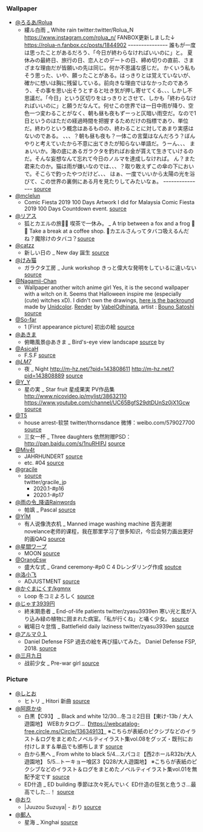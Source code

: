 ### Wallpaper
- [@ろるあ/Rolua](https://www.pixiv.net/en/users/4094653)
	- 縷ル白雨 _ White rain
	twitter:twitter/Rolua_N
	https://www.instagram.com/rolua_n/
	FANBOX更新しました↓
	https://rolua-n.fanbox.cc/posts/1844902
	ｰｰｰｰｰｰｰｰｰｰｰｰｰｰｰ
	誰もが一度は思ったことがあるだろう、「今日が終わらなければいいのに」と。
	夏休みの最終日、旅行の日、恋人とのデートの日、締め切りの直前、さまざまな理由だが皆願いの先は同じ。何か不思議な感じだ。
	かくいう私もそう思った、いや、願ったことがある。はっきりとは覚えていないが、確かに想いは胸に残留している。前向きな理由ではなかったのであろう、その事を思い出そうとすると吐き気が押し寄せてくる､､､
	しかし不思議だ。「今日」という区切りをはっきりとさせて、しかも「終わらなければいいのに」と願うだなんて。何せこの世界では一日中雨が降り、空色一つ変わることがなく、朝も昼も夜もずーっと仄暗い雨空だ。なので1日というのはただの経過時間を把握するためだけの指標であり、単位だ。終わりという概念はあるものの、終わることに対してあまり実感はないのである。
	、、、？朝も昼も夜も？一体この言葉はなんだろう？ぼんやりと考えていたから不意に出てきたが知らない単語だ。うーん、、、
	まぁいいか。海の底にあるガラクタを釣ればお金が貰えて生きていけるのだ。そんな妄想なんて忘れて今日のノルマを達成しなければ。
	ん？また君来たのか。猫は雨が嫌いなのでは、、、？取り敢えずこの傘の下においで。そこらで釣ったやつだけど、、、
	はぁ、一度でいいから太陽の光を浴びて、この世界の裏側にある月を見たりしてみたいなぁ。
	ｰｰｰｰｰｰｰｰｰｰｰｰｰｰｰ
	[source](https://www.pixiv.net/en/artworks/87326553)
- [@mclelun](https://www.pixiv.net/en/users/6675416)
    - Comic Fiesta 2019 100 Days 
    Artwork I did for Malaysia Comic Fiesta 2019 100 Days Countdown event. [source](https://www.pixiv.net/en/artworks/78289654)
- [@リアス](https://www.pixiv.net/en/users/3878149)
    - 狐とカエルの旅🦊🐸 喫茶で一休み。 _ A trip between a fox and a frog 🦊🐸 Take a break at a coffee shop.
	🦊カエルさんってタバコ吸えるんだね？魔除けのタバコ？[source](https://www.pixiv.net/en/artworks/78217353)
- [@catzz](https://www.pixiv.net/en/users/1056186)
    - 新しい日の _ New day
	誕生 [source](https://www.pixiv.net/en/artworks/72955418)
- [@けみ猫](https://www.pixiv.net/en/users/864706)
    - ガラクタ工房 _ Junk workshop
	きっと偉大な発明をしているに違いない [source](https://www.pixiv.net/en/artworks/78316639)
- [@Nagamii-Chan](https://www.deviantart.com/nagamii-chan)
    - Wallpaper another witch anime girl
	Yes, it is the second wallpaper with a witch on it. Seems that Halloween inspire me (especially (cute) witches xD). I didn't own the drawings, [here is the backround](https://www.deviantart.com/unidcolor/art/Halloween-2014-491224711) made by [Unidcolor](https://www.deviantart.com/unidcolor). [Render](https://vabelodhinata.deviantart.com/art/Bouno-Satoshi-render-532991722) by [VabelOdhinata](https://www.deviantart.com/vabelodhinata), artist : [Bouno Satoshi](https://www.pixiv.net/en/users/2272648) [source](https://www.deviantart.com/nagamii-chan/art/Wallpaper-another-witch-anime-girl-567639003)
- [@So-far](https://www.pixiv.net/en/users/776690)
    - 1 [First appearance picture]
	初出の絵 [source](https://www.pixiv.net/en/artworks/85033230)
- [@あきま](https://www.pixiv.net/en/users/19301797)
    - 俯瞰風景@あきま _ Bird's-eye view landscape [source](https://www.pixiv.net/en/artworks/81268191) by 
- [@AsicaH](https://www.pixiv.net/en/users/4056694)
    - F.S.F
	[source](https://www.pixiv.net/en/artworks/66557179)
- [@_LM7_](https://www.pixiv.net/en/users/420928)
    - 夜 _ Night
	http://m-hz.net/?pid=143808611 http://m-hz.net/?pid=143808889 [source](https://www.pixiv.net/en/artworks/75359026)
- [@Y_Y](https://www.pixiv.net/en/users/9678597)
    - 星の実 _ Star fruit
	星成果実
	PV作品集
	http://www.nicovideo.jp/mylist/38632110
	https://www.youtube.com/channel/UC65BgfS29dtDUnSz0jX1Gcw [source](https://www.pixiv.net/en/artworks/63652138)
- [@T5](https://www.pixiv.net/en/users/4819066)
    - house arrest-软禁
	twitter/thornsdance
	微博：weibo.com/579027700 [source](https://www.pixiv.net/en/artworks/78990961)
    - 三女一杯 _ Three daughters
	依然附赠PSD：http://pan.baidu.com/s/1nuRHlPJ [source](https://www.pixiv.net/en/artworks/62255905)
- [@Miv4t](https://www.pixiv.net/en/users/11246082)
    - JAHRHUNDERT
	[source](https://www.pixiv.net/en/artworks/56008022)
    - etc. #04
	[source](https://www.pixiv.net/en/artworks/52971919)
- [@gracile](https://www.pixiv.net/en/users/3434849)
    - [source](https://www.pixiv.net/en/artworks/79197238)    
    twitter/gracile_jp
        - 2020.1-#p16
        - 2020.1-#p17
- [@雨の令_降语Rainwords](https://www.pixiv.net/en/users/11499375)
    - 帕飒 _ Pascal
	[source](https://www.pixiv.net/en/artworks/79097807)
- [@Y|M](https://www.pixiv.net/en/users/25533695)
    - 有人说像洗衣机 _ Manned image washing machine
	首先谢谢novelance老师的课程，我在那里学习了很多知识，今后会努力画出更好的画QAQ [source](https://www.pixiv.net/en/artworks/78745730)
- [@星間ワープ](https://www.pixiv.net/en/users/14255547)
    - MOON
	[source](https://www.pixiv.net/en/artworks/78757300)
- [@OrangEsw](https://www.pixiv.net/en/users/44612817)
    - 盛大な式 _ Grand ceremony-#p0
	C 4 Dレンダリング作成 [soutce](https://www.pixiv.net/en/artworks/77693442)
- [@洛小飞](https://www.pixiv.net/en/users/6617025)
    - ADJUSTMENT
	[source](https://www.pixiv.net/en/artworks/79517973)
- [@かぐまにくす/kgmnx](https://www.pixiv.net/en/users/14646991)
    - Loop
	冬コミよろしく [source](https://www.pixiv.net/en/artworks/78370589)
- [@じゃす3939円](https://www.pixiv.net/en/users/19884638)
	- 終末期患者 _ End-of-life patients
	twitter/zyasu3939en
	寒い光と風が入り込み緑の植物に囲まれた病室。「私が行くね」と囁く少女。 [source](https://www.pixiv.net/en/artworks/78120094)
	- 戦場日々怠惰 _ Battlefield daily laziness
	twitter/zyasu3939en [source](https://www.pixiv.net/en/artworks/80878815)
- [@アルマ０１](https://www.pixiv.net/en/users/1129804)
	- Daniel Defense FSP
	過去の絵を再び描いてみた。
	Daniel Defense FSP, 2018. [source](https://www.pixiv.net/en/artworks/67453041)
- [@三月九日](https://www.pixiv.net/en/users/1807480)
	- 战前少女 _ Pre-war girl
	[source](https://www.pixiv.net/en/artworks/77038939)

### Picture
- [@しとお](https://www.pixiv.net/en/users/6346492)
    - ヒトリ _ Hitori
	新曲 [source](https://www.pixiv.net/en/artworks/81793751)
- [@阿原かゆ](https://www.pixiv.net/en/users/12303062)
    - 白黒【C93】 _ Black and white
	12/30…冬コミ2日目【東け-13b / 大人遊園地】
	WEBカタログ…【https://webcatalog-free.circle.ms/Circle/13634913】
	※こちらが表紙のピクシブなどのイラスト＆ログをまとめたノベルティイラスト集vol.08をグッズ・既刊にお付けします＆単品でも頒布します [source](https://www.pixiv.net/en/artworks/66336124)
    - 白から黒へ _ From white to black
	5/4…スパコミ【西2ホールR32b/大人遊園地】
	5/5…トーキョー喰区3【Q28/大人遊園地】
	※こちらが表紙のピクシブなどのイラスト＆ログをまとめたノベルティイラスト集vol.01を無配予定です [source](https://www.pixiv.net/en/artworks/49765748)
    - ED什造 _ ED building
	季節は次々死んでいく
	ED什造の狂気と危うさ…最高でした…！ [source](https://www.pixiv.net/en/artworks/48588592)
- [@おり](https://www.pixiv.net/en/users/1532928)
    - |Juuzou Suzuya| - おり
	[source](https://www.pixiv.net/en/artworks/47825884)
- [@郵人](https://www.pixiv.net/en/users/13488501)
    - 星海 _ Xinghai
	[source](https://www.pixiv.net/en/artworks/57575247)